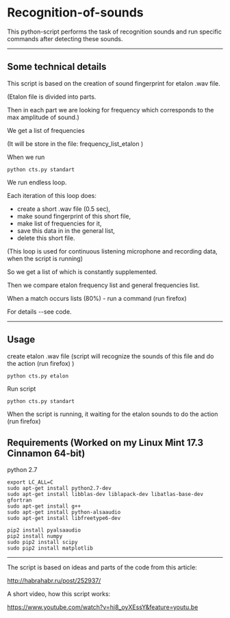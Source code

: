 # Recognition-of-sounds
This python-script performs the task of recognition sounds 
and run specific commands after detecting these sounds.

-------------------

Some technical details
----------------------

This script is based on the creation of sound fingerprint for
etalon .wav file.


(Etalon file is divided into parts.

Then in each part we are looking for frequency
which corresponds to the max amplitude of sound.)

We get a list of frequencies

(It will be store in the file: frequency_list_etalon )

When we run 

	python cts.py standart 


We run endless loop.

Each iteration of this loop does:

- create a short .wav file (0.5 sec),
- make sound fingerprint of this short file,
- make list of frequencies for it,
- save this data in in the general list,
- delete this short file.


(This loop is used for continuous listening microphone
and recording data, when the script is running)

So we get a list of which is constantly supplemented.

Then we compare etalon frequency list and general frequencies list.

When a match occurs lists (80%) - run a command (run firefox)

For details --see code.

-------------------

Usage
------
create etalon .wav file (script will recognize the sounds of this file and do the action (run firefox) ) 

	python cts.py etalon


Run script

	python cts.py standart

When the script is running, it waiting for the etalon sounds
to do the action (run firefox)



Requirements (Worked on my Linux Mint 17.3 Cinnamon 64-bit)
------------
python 2.7

	export LC_ALL=C
	sudo apt-get install python2.7-dev
	sudo apt-get install libblas-dev liblapack-dev libatlas-base-dev gfortran
	sudo apt-get install g++
	sudo apt-get install python-alsaaudio
	sudo apt-get install libfreetype6-dev	

	pip2 install pyalsaaudio
	pip2 install numpy
	sudo pip2 install scipy
	sudo pip2 install matplotlib

---------------------------------------------------
The script is based on ideas and parts of the code from this article:

http://habrahabr.ru/post/252937/

A short video, how this script works:

https://www.youtube.com/watch?v=hi8_oyXEssY&feature=youtu.be
